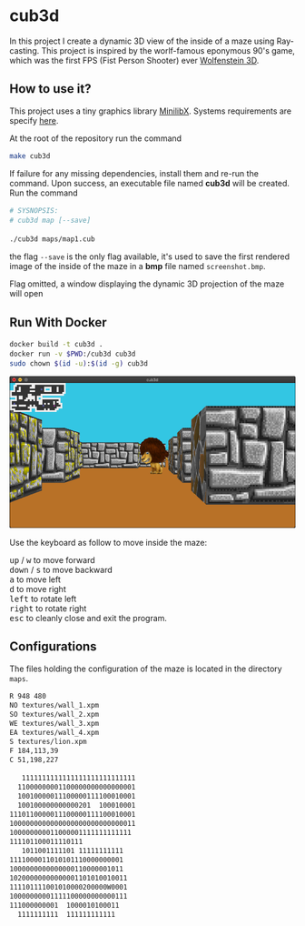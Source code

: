 # cub3d
In this project I create a dynamic 3D view of the inside of a maze using Ray-casting. This project is inspired by the worlf-famous eponymous 90's game, which was the first FPS (Fist Person Shooter) ever [Wolfenstein 3D](http://users.atw.hu/wolf3d/).

## How to use it?
This project uses a tiny graphics library [MinilibX](https://harm-smits.github.io/42docs/libs/minilibx). Systems requirements are specify [here](https://github.com/42Paris/minilibx-linux).
  
At the root of the repository run the command
```bash
make cub3d
```
If failure for any missing dependencies, install them and re-run the command. Upon success, an executable file named **cub3d** will be created. Run the command  

```bash
# SYSNOPSIS:
# cub3d map [--save]

./cub3d maps/map1.cub
```

the flag ```--save``` is the only flag available, it's used to save the first rendered image of the inside of the maze in a **bmp** file named ```screenshot.bmp```.<br>

Flag omitted, a window displaying the dynamic 3D projection of the maze will open
## Run With Docker
```bash
docker build -t cub3d .
docker run -v $PWD:/cub3d cub3d
sudo chown $(id -u):$(id -g) cub3d
```
<div style="text-align:center"><img src="imgs/maze_view.png" alt="Maze view"></div>


Use the keyboard as follow to move inside the maze:  

<kbd>up</kbd> / <kbd>w</kbd> to move forward  
<kbd>down</kbd> / <kbd>s</kbd> to move backward  
<kbd>a</kbd> to move left  
<kbd>d</kbd> to move right  
<kbd>left</kbd>  to rotate left  
<kbd>right</kbd> to rotate right  
<kbd>esc</kbd> to cleanly close and exit the program. 

## Configurations

The files holding the configuration of the maze is located in the directory ```maps```.

```text
R 948 480
NO textures/wall_1.xpm
SO textures/wall_2.xpm
WE textures/wall_3.xpm
EA textures/wall_4.xpm
S textures/lion.xpm
F 184,113,39
C 51,198,227

   1111111111111111111111111111
  11000000001100000000000000001
  10010000011100000111100010001
  100100000000000201  100010001
1110110000011100000111100010001
1000000000000000000000000000011
100000000011000001111111111111
111101100011110111
   1011001111101 11111111111
1111000011010101110000000001
1000000000000000110000001011
10200000000000001101010010011
111101111001010000200000W0001
10000000001111100000000000111
111000000001  1000010100011
  1111111111  111111111111
``` 

